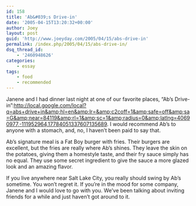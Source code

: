 ```yaml
---
id: 158
title: 'Ab&#039;s Drive-in'
date: '2005-04-15T13:20:32+00:00'
author: Joey
layout: post
guid: 'http://www.joeyday.com/2005/04/15/abs-drive-in'
permalink: /index.php/2005/04/15/abs-drive-in/
dsq_thread_id:
    - '2460948626'
categories:
    - essay
tags:
    - food
    - recommended
---
```


Janene and I had dinner last night at one of our favorite places, “Ab’s Drive-in”:http://local.google.com/local?q=abs+drive+in&amp;hl=en&amp;lr=&amp;c2coff=1&amp;safe=off&amp;sa=G&amp;near=84119&amp;rl=1&amp;sc=1&amp;radius=0&amp;latlng=40690977,-111952964,17784051337607135689. I would recommend Ab’s to anyone with a stomach, and, no, I haven’t been paid to say that.

Ab’s signature meal is a Fat Boy burger with fries. Their burgers are excellent, but the fries are really where Ab’s shines. They leave the skin on the potatoes, giving them a homestyle taste, and their fry sauce simply has no equal. They use some secret ingredient to give the sauce a more glazed look and an amazing flavor.

If you live anywhere near Salt Lake City, you really should swing by Ab’s sometime. You won’t regret it. If you’re in the mood for some company, Janene and I would love to go with you. We’ve been talking about inviting friends for a while and just haven’t got around to it.